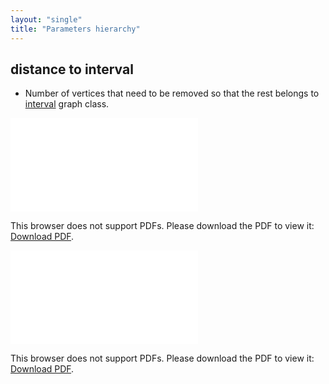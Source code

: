 ```yaml
---
layout: "single"
title: "Parameters hierarchy"
---
```

<!--this is a generated file-->

## distance to interval
* Number of vertices that need to be removed so that the rest belongs to [interval](#p5skoj) graph class.

<object data="../local_p5skoj_dist.pdf" type="application/pdf" width="100%" height="480px"><embed src="../local_p5skoj_dist.pdf"><p>This browser does not support PDFs. Please download the PDF to view it: <a href="../local_p5skoj_dist.pdf">Download PDF</a>.</p></embed></object>


<object data="../p5skoj_dist.pdf" type="application/pdf" width="100%" height="480px"><embed src="../p5skoj_dist.pdf"><p>This browser does not support PDFs. Please download the PDF to view it: <a href="../p5skoj_dist.pdf">Download PDF</a>.</p></embed></object>


